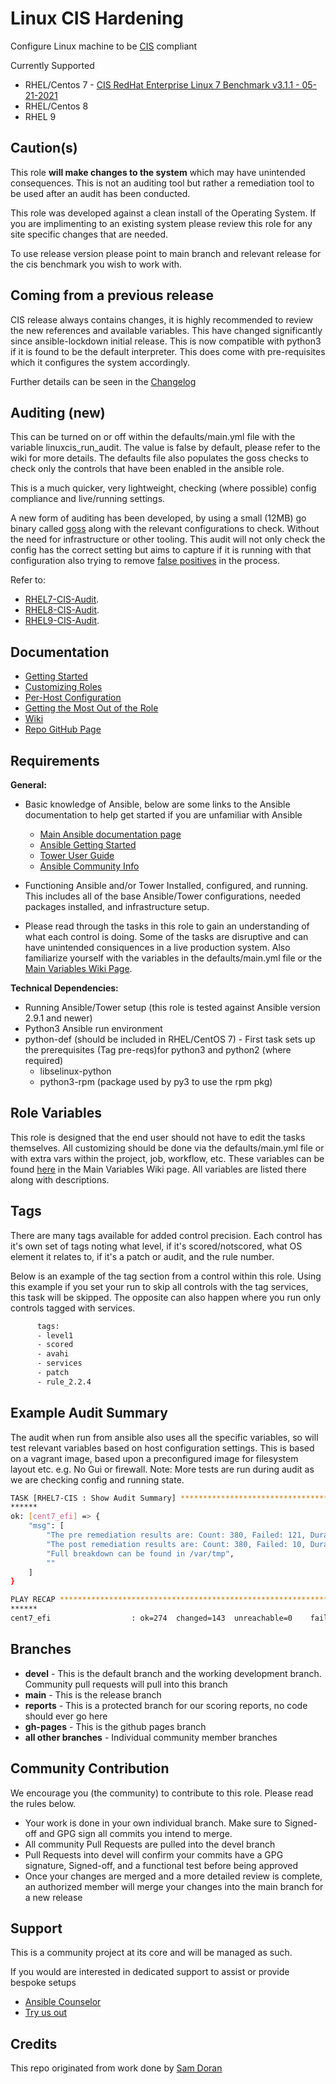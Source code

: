Linux CIS Hardening
================


Configure Linux machine to be [CIS](https://www.cisecurity.org/cis-benchmarks/) compliant

Currently Supported

* RHEL/Centos 7 - [CIS RedHat Enterprise Linux 7 Benchmark v3.1.1 - 05-21-2021 ](https://www.cisecurity.org/cis-benchmarks/)
* RHEL/Centos 8
* RHEL 9

Caution(s)
---------

This role **will make changes to the system** which may have unintended consequences. This is not an auditing tool but rather a remediation tool to be used after an audit has been conducted.

This role was developed against a clean install of the Operating System. If you are implimenting to an existing system please review this role for any site specific changes that are needed.

To use release version please point to main branch and relevant release for the cis benchmark you wish to work with.

Coming from a previous release
------------------------------

CIS release always contains changes, it is highly recommended to review the new references and available variables. This have changed significantly since ansible-lockdown initial release.
This is now compatible with python3 if it is found to be the default interpreter. This does come with pre-requisites which it configures the system accordingly.

Further details can be seen in the [Changelog](./ChangeLog.md)

Auditing (new)
--------------

This can be turned on or off within the defaults/main.yml file with the variable linuxcis_run_audit. The value is false by default, please refer to the wiki for more details. The defaults file also populates the goss checks to check only the controls that have been enabled in the ansible role.

This is a much quicker, very lightweight, checking (where possible) config compliance and live/running settings.

A new form of auditing has been developed, by using a small (12MB) go binary called [goss](https://github.com/aelsabbahy/goss) along with the relevant configurations to check. Without the need for infrastructure or other tooling.
This audit will not only check the config has the correct setting but aims to capture if it is running with that configuration also trying to remove [false positives](https://www.mindpointgroup.com/blog/is-compliance-scanning-still-relevant/) in the process.

Refer to:
- [RHEL7-CIS-Audit](https://github.com/ansible-lockdown/RHEL7-CIS-Audit).
- [RHEL8-CIS-Audit](https://github.com/ansible-lockdown/RHEL8-CIS-Audit).
- [RHEL9-CIS-Audit](https://github.com/ansible-lockdown/RHEL9-CIS-Audit).

Documentation
-------------

- [Getting Started](https://www.lockdownenterprise.com/docs/getting-started-with-lockdown)
- [Customizing Roles](https://www.lockdownenterprise.com/docs/customizing-lockdown-enterprise)
- [Per-Host Configuration](https://www.lockdownenterprise.com/docs/per-host-lockdown-enterprise-configuration)
- [Getting the Most Out of the Role](https://www.lockdownenterprise.com/docs/get-the-most-out-of-lockdown-enterprise)
- [Wiki](https://github.com/ansible-lockdown/RHEL7-CIS/wiki)
- [Repo GitHub Page](https://ansible-lockdown.github.io/RHEL7-CIS/)

Requirements
------------

**General:**

- Basic knowledge of Ansible, below are some links to the Ansible documentation to help get started if you are unfamiliar with Ansible

  - [Main Ansible documentation page](https://docs.ansible.com)
  - [Ansible Getting Started](https://docs.ansible.com/ansible/latest/user_guide/intro_getting_started.html)
  - [Tower User Guide](https://docs.ansible.com/ansible-tower/latest/html/userguide/index.html)
  - [Ansible Community Info](https://docs.ansible.com/ansible/latest/community/index.html)
- Functioning Ansible and/or Tower Installed, configured, and running. This includes all of the base Ansible/Tower configurations, needed packages installed, and infrastructure setup.
- Please read through the tasks in this role to gain an understanding of what each control is doing. Some of the tasks are disruptive and can have unintended consiquences in a live production system. Also familiarize yourself with the variables in the defaults/main.yml file or the [Main Variables Wiki Page](https://github.com/ansible-lockdown/RHEL7-CIS/wiki/Main-Variables).

**Technical Dependencies:**

- Running Ansible/Tower setup (this role is tested against Ansible version 2.9.1 and newer)
- Python3 Ansible run environment
- python-def (should be included in RHEL/CentOS 7) - First task sets up the prerequisites (Tag pre-reqs)for python3 and python2 (where required)
  - libselinux-python
  - python3-rpm (package used by py3 to use the rpm pkg)

Role Variables
--------------

This role is designed that the end user should not have to edit the tasks themselves. All customizing should be done via the defaults/main.yml file or with extra vars within the project, job, workflow, etc. These variables can be found [here](https://github.com/ansible-lockdown/RHEL7-CIS/wiki/Main-Variables) in the Main Variables Wiki page. All variables are listed there along with descriptions.

Tags
----

There are many tags available for added control precision. Each control has it's own set of tags noting what level, if it's scored/notscored, what OS element it relates to, if it's a patch or audit, and the rule number.

Below is an example of the tag section from a control within this role. Using this example if you set your run to skip all controls with the tag services, this task will be skipped. The opposite can also happen where you run only controls tagged with services.

```sh
      tags:
      - level1
      - scored
      - avahi
      - services
      - patch
      - rule_2.2.4
```

Example Audit Summary
---------------------

The audit when run from ansible also uses all the specific variables, so will test relevant variables based on host configuration settings.
This is based on a vagrant image, based upon a preconfigured image for filesystem layout etc. e.g. No Gui or firewall.
Note: More tests are run during audit as we are checking config and running state.

```sh
TASK [RHEL7-CIS : Show Audit Summary] ******************************************************************************************************************************************************************************
******
ok: [cent7_efi] => {
    "msg": [
        "The pre remediation results are: Count: 380, Failed: 121, Duration: 10.399s.",
        "The post remediation results are: Count: 380, Failed: 10, Duration: 12.324s.",
        "Full breakdown can be found in /var/tmp",
        ""
    ]
}

PLAY RECAP ******************************************************************************************************************************************************************************************************************
******
cent7_efi                  : ok=274  changed=143  unreachable=0    failed=0    skipped=140  rescued=0    ignored=0

```

Branches
--------

- **devel** - This is the default branch and the working development branch. Community pull requests will pull into this branch
- **main** - This is the release branch
- **reports** - This is a protected branch for our scoring reports, no code should ever go here
- **gh-pages** - This is the github pages branch
- **all other branches** - Individual community member branches

Community Contribution
----------------------

We encourage you (the community) to contribute to this role. Please read the rules below.

- Your work is done in your own individual branch. Make sure to Signed-off and GPG sign all commits you intend to merge.
- All community Pull Requests are pulled into the devel branch
- Pull Requests into devel will confirm your commits have a GPG signature, Signed-off, and a functional test before being approved
- Once your changes are merged and a more detailed review is complete, an authorized member will merge your changes into the main branch for a new release

Support
-------

This is a community project at its core and will be managed as such.

If you would are interested in dedicated support to assist or provide bespoke setups

- [Ansible Counselor](https://www.mindpointgroup.com/products/ansible-counselor-on-demand-ansible-services-and-consulting/)
- [Try us out](https://engage.mindpointgroup.com/try-ansible-counselor)

Credits
-------

This repo originated from work done by [Sam Doran](https://github.com/samdoran/ansible-role-stig)
